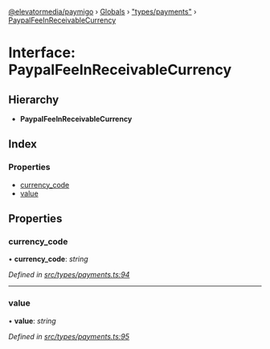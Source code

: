 [@elevatormedia/paymigo](../README.md) › [Globals](../globals.md) › ["types/payments"](../modules/_types_payments_.md) › [PaypalFeeInReceivableCurrency](_types_payments_.paypalfeeinreceivablecurrency.md)

# Interface: PaypalFeeInReceivableCurrency

## Hierarchy

-   **PaypalFeeInReceivableCurrency**

## Index

### Properties

-   [currency_code](_types_payments_.paypalfeeinreceivablecurrency.md#currency_code)
-   [value](_types_payments_.paypalfeeinreceivablecurrency.md#value)

## Properties

### currency_code

• **currency_code**: _string_

_Defined in [src/types/payments.ts:94](https://github.com/ELEVATORmedia/paymigo/blob/60b912d/src/types/payments.ts#L94)_

---

### value

• **value**: _string_

_Defined in [src/types/payments.ts:95](https://github.com/ELEVATORmedia/paymigo/blob/60b912d/src/types/payments.ts#L95)_

